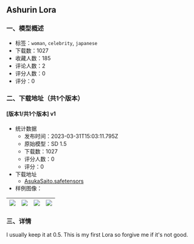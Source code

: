 ## Ashurin Lora
### 一、模型概述

- 标签：`woman`, `celebrity`, `japanese`
- 下载数：1027
- 收藏人数：185
- 评论人数：2
- 评分人数：0
- 评分：0

### 二、下载地址（共1个版本）

#### [版本1/共1个版本] v1

- 统计数据
  - 发布时间：2023-03-31T15:03:11.795Z
  - 原始模型：SD 1.5
  - 下载数：1027
  - 评分人数：0
  - 评分：0
- 下载地址
  - [AsukaSaito.safetensors](https://civitai.com/api/download/models/32531)
- 样例图像：

| <img src="https://image.civitai.com/xG1nkqKTMzGDvpLrqFT7WA/f29170d1-13db-4826-293e-1504f09c4f00/width=450/370847.jpeg" /> | <img src="https://image.civitai.com/xG1nkqKTMzGDvpLrqFT7WA/37f5ca1b-5907-4b9f-d7da-bd08922ca900/width=450/370846.jpeg" /> | <img src="https://image.civitai.com/xG1nkqKTMzGDvpLrqFT7WA/82fb39ad-b2c9-40ba-d179-dba0dc49ef00/width=450/370843.jpeg" /> | <img src="https://image.civitai.com/xG1nkqKTMzGDvpLrqFT7WA/92381b0a-0cc1-432a-3d7f-ffa40f6d8c00/width=450/370842.jpeg" /> |
| ---- | ---- | ---- | ---- |


### 三、详情
<p>I usually keep it at 0.5. This is my first Lora so forgive me if it's not good.</p>